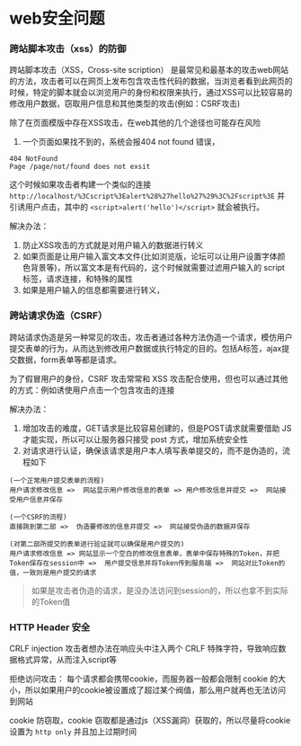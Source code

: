 # web安全问题

### 跨站脚本攻击（xss）的防御
跨站脚本攻击（XSS，Cross-site scription） 是最常见和最基本的攻击web网站的方法，攻击者可以在网页上发布包含攻击性代码的数据，当浏览者看到此网页的时候，特定的脚本就会以浏览用户的身份和权限来执行，通过XSS可以比较容易的修改用户数据，窃取用户信息和其他类型的攻击(例如：CSRF攻击)

除了在页面模版中存在XSS攻击，在web其他的几个途径也可能存在风险
1. 一个页面如果找不到的，系统会报404 not found 错误，
```shell
404 NotFound
Page /page/not/found does not exsit
```
这个时候如果攻击者构建一个类似的连接 `http://localhost/%3Cscript%3Ealert%28%27hello%27%29%3C%2Fscript%3E` 并引诱用户点击，其中的 `<script>alert('hello')</script>` 就会被执行。

解决办法：
1. 防止XSS攻击的方式就是对用户输入的数据进行转义
2. 如果页面是让用户输入富文本文件(比如浏览版，论坛可以让用户设置字体颜色背景等)，所以富文本是有代码的，这个时候就需要过滤用户输入的 script 标签，请求连接，和特殊的属性
3. 如果是用户输入的信息都需要进行转义，


### 跨站请求伪造（CSRF）
跨站请求伪造是另一种常见的攻击，攻击者通过各种方法伪造一个请求，模仿用户提交表单的行为，从而达到修改用户数据或执行特定的目的。包括A标签，ajax提交数据，form表单等都是请求。

为了假冒用户的身份，CSRF 攻击常常和 XSS 攻击配合使用，但也可以通过其他的方式：例如诱使用户点击一个包含攻击的连接

解决办法：
1. 增加攻击的难度，GET请求是比较容易创建的，但是POST请求就需要借助 JS 才能实现，所以可以让服务器只接受 post 方式，增加系统安全性
2. 对请求进行认证，确保该请求是用户本人填写表单提交的，而不是伪造的，流程如下

```shell
(一个正常用户提交表单的流程)
用户请求修改信息 =>  网站显示用户修改信息的表单 => 用户修改信息并提交 =>  网站接受用户信息并保存

(一个CSRF的流程)
直接跳到第二部 =>  伪造要修改的信息并提交 =>  网站接受伪造的数据并保存

(对第二部所提交的表单进行验证就可以确保是用户提交的)
用户请求修改信息 => 网站显示一个空白的修改信息表单，表单中保存特殊的Token，并把Token保存在session中 =>  用户提交信息并将Token传到服务端 =>  网站对比Token的值，一致则是用户提交的请求
```
> 如果是攻击者伪造的请求，是没办法访问到session的，所以也拿不到实际的Token值


### HTTP Header 安全
CRLF injection 攻击者想办法在响应头中注入两个 CRLF 特殊字符，导致响应数据格式异常，从而注入script等

拒绝访问攻击： 每个请求都会携带cookie，而服务器一般都会限制 cookie 的大小，所以如果用户的cookie被设置成了超过某个阀值，那么用户就再也无法访问到网站

cookie 防窃取，cookie 窃取都是通过js（XSS漏洞）获取的，所以尽量将cookie设置为 `http only` 并且加上过期时间